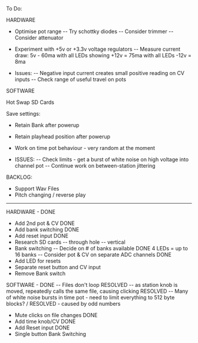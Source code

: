 To Do: 

HARDWARE 


- Optimise pot range 
-- Try schottky diodes 
-- Consider trimmer 
-- Consider attenuator


- Experiment with +5v or +3.3v voltage regulators 
-- Measure current draw: 
5v - 60ma with all LEDs showing 
+12v = 75ma with all LEDs 
-12v = 8ma

- Issues: 
-- Negative input current creates small positive reading on CV inputs 
-- Check range of useful travel on pots 


SOFTWARE 

Hot Swap SD Cards 

Save settings: 
- Retain Bank after powerup 
- Retain playhead position after powerup 

- Work on time pot behaviour - very random at the moment 

- ISSUES: 
-- Check limits - get a burst of white noise on high voltage into channel pot 
-- Continue work on between-station jittering 

BACKLOG: 
- Support Wav Files 
- Pitch changing / reverse play 

--------------

HARDWARE - DONE 

- Add 2nd pot & CV DONE 
- Add bank switching DONE
- Add reset input DONE 
- Research SD cards 
-- through hole 
-- vertical 
- Bank switching 
-- Decide on # of banks available DONE 4 LEDs = up to 16 banks
-- Consider pot & CV on separate ADC channels DONE
- Add LED for resets 
- Separate reset button and CV input 
- Remove Bank switch  


SOFTWARE - DONE
-- Files don't loop RESOLVED 
-- as station knob is moved, repeatedly calls the same file, causing clicking RESOLVED 
-- Many of white noise bursts in time pot - need to limit everything to 512 byte blocks? / RESOLVED - caused by odd numbers 
- Mute clicks on file changes DONE 
- Add time knob/CV DONE 
- Add Reset input DONE 
- Single button Bank Switching 
